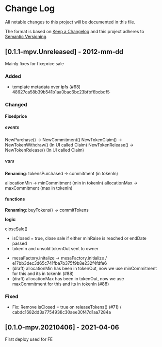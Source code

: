 
# Change Log
All notable changes to this project will be documented in this file.
 
The format is based on [Keep a Changelog](http://keepachangelog.com/)
and this project adheres to [Semantic Versioning](http://semver.org/).
 
## [0.1.1-mpv.Unreleased] - 2012-mm-dd
 
Mainly fixes for fixeprice sale
 
### Added
 
 - template metadata over ipfs (#68)  48627ca58b39b541b1aa0bac6bc23bfbf6bcbdf5


### Changed

#### Fixedprice

##### events

NewPurchase() -> NewCommitment()
NewTokenClaim() -> NewTokenWithdraw()  (In UI called Claim)
NewTokenRelease() -> NewTokenRelease() (In UI called Claim)

##### vars

**Renaming**: 
tokensPurchased -> commitment (in tokenIn)

allocationMin -> minCommitment (min in tokenIn)
allocationMax -> maxCommitment (max in tokenIn)


#### functions

**Renaming**: 
buyTokens() -> commitTokens

**logic**:

closeSale() 

* isClosed = true, close sale if either minRaise is reached or endDate passed
* tokenIn and unsold tokenOut sent to owner 

- mesaFactory.initalize -> mesaFactory.initialize / e17bb3dec3d65c741fba7b375f9b8e232f4fdfe6
- (draft) allocationMin has been in tokenOut, now we use minCommitment for this and its in tokenIn (#88)
- (draft) allocationMax has been in tokenOut, now we use maxCommitment for this and its in tokenIn (#88)

### Fixed

- Fix: Remove isClosed = true on releaseTokens() (#71) / cabdc1682dd3a7754938c30aee30f47d1aa7284a

## [0.1.0-mpv.20210406] - 2021-04-06 
  
First deploy used for FE
 